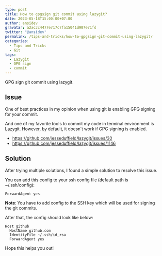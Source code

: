 ```yaml
---
type: post
title: How to gpgsign git commit using lazygit?
date: 2023-05-18T15:00:00+07:00
author: ansidev
gravatar: a2ac3c4477e717c7fa15041d907e71fd
twitter: "@ansidev"
permalink: /tips-and-tricks/how-to-gpgsign-git-commit-using-lazygit/
categories:
  - Tips and Tricks
  - Git
tags:
  - Lazygit
  - GPG sign
  - commit
---
```


GPG sign git commit using lazygit.

<!-- more -->

## Issue

One of best practices in my opinion when using git is enabling GPG signing for your commit.

And one of my favorite tools to commit my code in terminal environment is Lazygit. However, by default, it doesn't work
if GPG signing is enabled.

- https://github.com/jesseduffield/lazygit/issues/30
- https://github.com/jesseduffield/lazygit/issues/1146

## Solution

After trying multiple solutions, I found a simple solution to resolve this issue.

You can add this config to your ssh config file (default path is ~/.ssh/config):

```
ForwardAgent yes
```

**Note**: You have to add config to the SSH key which will be used for signing the git commits.

After that, the config should look like below:

```
Host github
  HostName github.com
  IdentityFile ~/.ssh/id_rsa
  ForwardAgent yes
```

Hope this helps you out!
